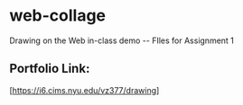 # web-collage
Drawing on the Web in-class demo -- FIles for Assignment 1

## Portfolio Link:
[https://i6.cims.nyu.edu/vz377/drawing]
